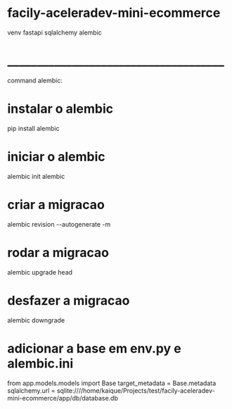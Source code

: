 # facily-aceleradev-mini-ecommerce

venv
fastapi
sqlalchemy
alembic


# _____________________________________
command alembic:

# instalar o alembic
pip install alembic

# iniciar o alembic
alembic init alembic

# criar a migracao 
alembic revision --autogenerate -m <descricao da minha migration>

# rodar a migracao
alembic upgrade head

# desfazer a migracao
alembic downgrade <id da versao>

# adicionar a base em env.py e alembic.ini
from app.models.models import Base
target_metadata = Base.metadata
sqlalchemy.url = sqlite:////home/kaique/Projects/test/facily-aceleradev-mini-ecommerce/app/db/database.db
